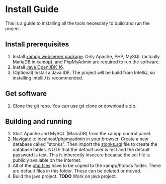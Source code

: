 # Install Guide

This is a guide to installing all the tools necessary to build and run the project.

## Install prerequisites

1. Install [xampp webserver package](https://www.apachefriends.org/download.html). Only Apache, PHP, MySQL (actually MariaDB in xampp), and PhpMyAdmin are required to run the software.
2. Install [Java OpenJDK 16](https://jdk.java.net/archive/).
3. (Optional) Install a Java IDE. The project will be build from IntelliJ, so installing IntelliJ is recommended.

## Get software

1. Clone the git repo. You can use git clone or download a zip.

## Building and running

1. Start Apache and MySQL (MariaDB) from the xampp control panel.
2. Navigate to localhost/phpmyadmin in your browser. Create a new database called "stonks". Then import the [stonks.sql](../src/sql/stonks.sql) file to create the database tables. NOTE that the default user is test and the default password is test. This is inherently insecure because the sql file is publicly available on the internet. 
3. All of the [php files](../src/php/) have to be copied to the xampp/htdocs folder. There are default files in this folder. These can be deleted or moved.
4. Build the java project. __TODO__ Work on java project.